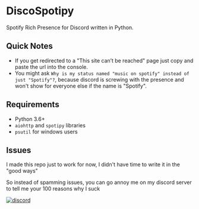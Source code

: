 # DiscoSpotipy
Spotify Rich Presence for Discord written in Python.

## Quick Notes
* If you get redirected to a "This site can’t be reached" page just copy and paste the url into the console.
* You might ask `Why is my status named "music on spotify" instead of just "Spotify"?`, because discord is screwing with the presence and won't show for everyone else if the name is "Spotify".

## Requirements
* Python 3.6+
* `aiohttp` and `spotipy` libraries
* `psutil` for windows users

## Issues
I made this repo just to work for now, I didn't have time to write it in the "good ways"

So instead of spamming issues, you can go annoy me on my discord server to tell me your 100 reasons why I suck

[![discord](https://discordapp.com/api/v7/guilds/119860281919668226/embed.png?style=banner2)](https://discord.gg/u5F8y9W)
